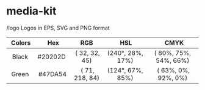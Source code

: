 media-kit
=========

/logo      Logos in EPS, SVG and PNG format


| Colors |   Hex   |        RGB      |         HSL        |           CMYK           |
|:------:|:-------:|:---------------:|:------------------:|:------------------------:|
| Black  | #20202D | ( 32,  32,  45) | (240°,  28%,  17%) | ( 80%,  75%,  54%,  66%) |
| Green  | #47DA54 | ( 71, 218,  84) | (124°,  67%,  85%) | ( 63%,   0%,  92%,   0%) |